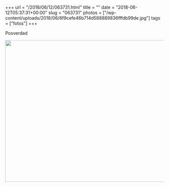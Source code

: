 +++
url = "/2018/06/12/063731.html"
title = ""
date = "2018-06-12T05:37:31+00:00"
slug = "063731"
photos = ["/wp-content/uploads/2018/06/6f9cefe46b714d588889836fffdb99de.jpg"]
tags = ["fotos"]
+++

Posverdad

<img src="/wp-content/uploads/2018/06/6f9cefe46b714d588889836fffdb99de.jpg" width="600" height="450" />
